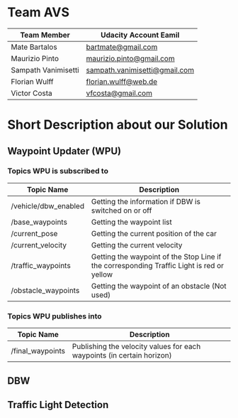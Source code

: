 # Team AVS

Team Member | Udacity Account Eamil
----------- | ---------------------
Mate Bartalos | bartmate@gmail.com
Maurizio Pinto | maurizio.pinto@gmail.com
Sampath Vanimisetti | sampath.vanimisetti@gmail.com
Florian Wulff | florian.wulff@web.de
Victor Costa | vfcosta@gmail.com

# Short Description about our Solution

## Waypoint Updater (WPU)

### Topics WPU is subscribed to

Topic Name | Description
---------- | -----------
/vehicle/dbw_enabled | Getting the information if DBW is switched on or off
/base_waypoints | Getting the waypoint list
/current_pose | Getting the current position of the car
/current_velocity | Getting the current velocity
/traffic_waypoints | Getting the waypoint of the Stop Line if the corresponding Traffic Light is red or yellow
/obstacle_waypoints | Getting the waypoint of an obstacle (Not used)

### Topics WPU publishes into
Topic Name | Description
---------- | -----------
/final_waypoints | Publishing the velocity values for each waypoints (in certain horizon)

## DBW

## Traffic Light Detection


